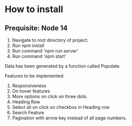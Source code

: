 # How to install
## Prequisite: Node 14
1. Navigate to root directory of project.
2. Run npm install
3. Run command 'npm run server'
4. Run command 'npm start'

Data has been generated by a function called Populate.


Features to be implemented:
1. Responsiveness
2. On hover features
3. More options on click on three dots. 
4. Heading Row
5. Select all on click on checkbox in Heading row
6. Search Feature
7. Pagination with arrow key instead of all page numbers. 
